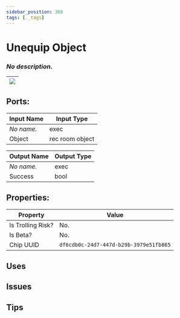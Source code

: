 ```yaml
---
sidebar_position: 366
tags: [._tags]
---
```


# Unequip Object


### *No description.*

| ![](https://images-ext-2.discordapp.net/external/MPmIaQzlEPmgGWlgi-WxBBXt0Bjv_zWPkg1y1f_sy3s/https/www.recroomcircuits.com/image/circuit/absolute-value?width=206&height=108) |
|-----|

## Ports:

| Input Name | Input Type |
|-----------|-----------|
| *No name.* | exec |
| Object | rec room object |

| Output Name | Output Type |
|-----------|-----------|
| *No name.* | exec |
| Success | bool |

## Properties:

| Property  | Value |
|-------------------|-----------|
| Is Trolling Risk? | No. |
| Is Beta? | No. |
| Chip UUID | `df6cdb0c-24d7-447d-b29b-3979e51fb865` |

## Uses

## Issues

## Tips
